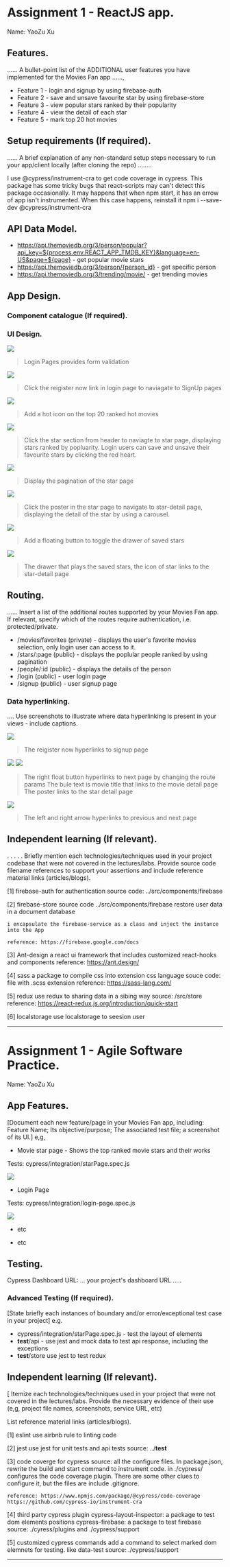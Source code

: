 # Assignment 1 - ReactJS app.

Name: YaoZu Xu

## Features.

...... A bullet-point list of the ADDITIONAL user features you have implemented for the  Movies Fan app ......,
 
 + Feature 1 - login and signup by using firebase-auth
 + Feature 2 - save and unsave favourite star by using firebase-store
 + Feature 3 - view popular stars ranked by their popularity
 + Feature 4 - view the detail of each star
 + Feature 5 - mark top 20 hot movies

## Setup requirements (If required).

...... A brief explanation of any non-standard setup steps necessary to run your app/client locally (after cloning the repo) ........

I use @cypress/instrument-cra to get code coverage in cypress. This package has some tricky bugs that react-scripts may can't detect this package occasionally. It may happens that when npm start, it has an errow of app isn't instrumented. When this case happens, reinstall it npm i --save-dev @cypress/instrument-cra

## API Data Model.

+ https://api.themoviedb.org/3/person/popular?api_key=${process.env.REACT_APP_TMDB_KEY}&language=en-US&page=${page} - get popular movie stars
+ https://api.themoviedb.org/3/person/{person_id} - get specific person
+ https://api.themoviedb.org/3/trending/movie/ - get trending movies

## App Design.

### Component catalogue (If required).

### UI Design.

![][login]
>  Login Pages provides form validation

![][signup]
> Click the reigister now link in login page to naviagate to SignUp pages

![][trending]
> Add a hot icon on the top 20 ranked hot movies

![][star1]
> Click the star section from header to naviagte to star page, displaying stars ranked by popluarity. Login users can save and unsave their favourite stars by clicking the red heart.

![][star2]
> Display the pagination of the star page

![][star-detail-1]
> Click the poster in the star page to navigate to star-detail page, displaying the detail of the star by using a carousel.

![][favorite]
> Add a floating button to toggle the drawer of saved stars

![][saved-star]
> The drawer that plays the saved stars, the icon of star links to the star-detail page

## Routing.

...... Insert a list of the additional routes supported by your Movies Fan app. If relevant, specify which of the routes require authentication, i.e. protected/private.

+ /movies/favorites (private) - displays the user's favorite movies selection, only login user can access to it.
+ /stars/:page (public) - displays the poplular people ranked by using pagination
+ /people/:id (public) - displays the details of the person
+ /login (public) - user login page
+ /signup (public) - user signup page

### Data hyperlinking.

.... Use screenshots to illustrate where data hyperlinking is present in your views - include captions.

![][login]
>  The reigister now hyperlinks to signup page

![][star1]
![][star2]
> The right float button hyperlinks to next page by changing the route params
> The bule text is movie title that links to the movie detail page
> The poster links to the star detail page

![][star-detail-1]
> The left and right arrow hyperlinks to previous and next page

## Independent learning (If relevant).

. . . . . Briefly mention each technologies/techniques used in your project codebase that were not covered in the lectures/labs. Provide source code filename references to support your assertions and include reference material links (articles/blogs).

[1] firebase-auth
    for authentication
    source code: ../src/components/firebase

[2] firebase-store
    source code ../src/components/firebase
    restore user data in a document database

    i encapsulate the firebase-service as a class and inject the instance into the App

    reference: https://firebase.google.com/docs

[3] Ant-design
    a react ui framework that includes customized react-hooks and components
    reference: https://ant.design/

[4] sass
    a package to compile css into extension css language
    souce code: file with .scss extension
    reference: https://sass-lang.com/

[5] redux
    use redux to sharing data in a sibing way
    source: /src/store
    reference: https://react-redux.js.org/introduction/quick-start

[6] localstorage
    use localstorage to seesion user


---------------------------------

# Assignment 1 - Agile Software Practice.

Name: YaoZu Xu

## App Features.

[Document each new feature/page in your Movies Fan app, including: Feature Name; Its objective/purpose; The associated test file; a screenshot of its UI.]
e,g,
 
+ Movie star page - Shows the top ranked movie stars and their works

Tests: cypress/integration/starPage.spec.js 

![][star1]

+ Login Page

Tests: cypress/integration/login-page.spec.js 

![][login]

+ etc

+ etc

## Testing.

Cypress Dashboard URL: ... your project's dashboard URL .....

### Advanced Testing (If required).

[State briefly each instances of boundary and/or error/exceptional test case in your project]
e.g.

+ cypress/integration/starPage.spec.js - test the layout of elements
+ __test__/api - use jest and mock data to test api response, including the exceptions
+ __test__/store use jest to test redux

## Independent learning (If relevant).

[ Itemize each technologies/techniques used in your project that were not covered in the lectures/labs. Provide the necessary evidence of their use (e,g, project file names, screenshots, service URL, etc)

List reference material links (articles/blogs).

[1] eslint
    use airbnb rule to linting code

[2] jest
    use jest for unit tests and api tests
    source: ../__test__

[3] code coverge for cypress 
    source: all the configure files. In package.json, rewrite the build and start command to instrument code. in ./cypress/ configures the code coverage plugin. There are some other clues to configure it, but the files are include .gitignore.

    reference: https://www.npmjs.com/package/@cypress/code-coverage
    https://github.com/cypress-io/instrument-cra

[4] third party cypress plugin 
    cypress-layout-inspector: a package to test dom elements positions
    cypress-firebase: a package to test firebase
    source: ./cyress/plugins and ./cypress/support

[5] customized cypress commands
    add a command to select marked dom elemnets for testing. like data-test
    source: ./cypress/support

---------------------------------
[login]: ./public/screenshots/login.png
[favorite]: ./public/screenshots/favorite.png
[saved-star]: ./public/screenshots/saved-star.png
[signup]: ./public/screenshots/signup.png
[star-detail-1]: ./public/screenshots/star-detail-1.png
[star-detail-2]: ./public/screenshots/star-detail-2.png
[star1]: ./public/screenshots/favorite.png
[star2]: ./public/screenshots/favorite.png
[trending]: ./public/screenshots/favorite.png